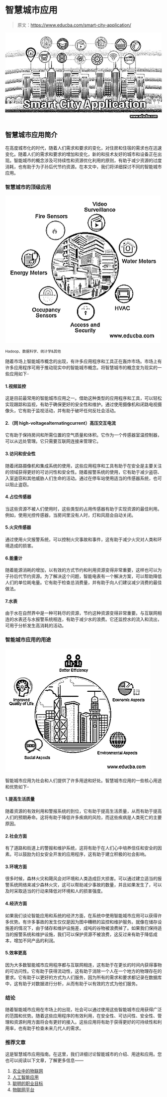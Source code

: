 # 智慧城市应用

> 原文：<https://www.educba.com/smart-city-application/>

![Smart City Application](img/544f64952053db63b988fcfb4911a156.png)



## 智慧城市应用简介

在高度城市化的时代，随着人们需求和要求的变化，对住房和住宿的需求也在迅速变化。随着人们的需求和要求的增加和变化，新的和技术友好的城市和设备正在出现。智能城市的概念涉及可持续性和资源优化利用的原则，有助于减少资源的过度消耗，也有助于为子孙后代节约资源。在本文中，我们将详细探讨不同的智能城市应用。

### 智慧城市的顶级应用

![Top 7 Smart City Applications](img/642c0d02069037035908e4802d55ff52.png)



<small>Hadoop、数据科学、统计学&其他</small>

随着市场上智能城市概念的出现，有许多应用程序和工具正在轰炸市场。市场上有许多应用程序可用于推动现实中的智能城市概念。将智慧城市的概念变为现实的一些应用如下-

#### 1.视频监控

这是目前最常用的智能城市应用之一。借助这种类型的应用程序和工具，可以轻松实现跟踪和监视，有助于确保更好的安全性和维护。通过使用摄像机和闭路电视摄像头，它有助于监视活动，并有助于破坏任何反社会活动。

#### 2.（同 high-voltagealternatingcurrent）高压交互电流

它有助于保持房间和所需位置的空气质量和体积。它作为一个传感器室温控制器，可以从远处管理。它只需要互联网连接来管理它。

#### 3.访问和安全性

随着闭路摄像机和集成系统的使用，这些应用程序和工具有助于在安全是主要关注的领域获得更好的可访问性和安全性。随着报警系统的使用，它有助于减少盗窃、入室盗窃和其他威胁人们生命的活动。通过在停车站使用适当的传感器系统，也可以阻止盗窃。

#### 4.占位传感器

当这些资源不被人们使用时，这些类型的占用传感器有助于实现资源的最佳利用。例如，使用光控传感器，当房间里没有人时，灯和风扇会自动关闭。

#### 5.火灾传感器

通过使用火灾报警系统，可以控制火灾事故和事件，这有助于减少火灾对人类和环境造成的损害。

#### 6.能量计

随着能源消耗的增加，以有效的方式节约和利用资源变得非常重要，这样也可以为子孙后代节约资源。为了解决这个问题，智能电表有一个解决方案，可以帮助降低人们的单位耗电量。它有助于检查总消费量，并有助于向人们建议减少消费的最佳做法。

#### 7.水表

由于水在自然界中是一种可耗尽的资源，节约这种资源变得非常重要。与互联网相连的水表还与水报警系统相连，有助于减少水的浪费。它还监控水的流入和流出，可用于分析发生高消耗的活动。

### 智能城市应用的用途

![Uses of Smart City Application](img/5216afd5fd5ff14566e564a4a182115d.png)



智能城市应用为社会和人们提供了许多用途和好处。智慧城市应用的一些核心用途和优势如下-

#### 1.提高生活质量

随着资源的有效利用和警报系统的到位，它有助于提高生活质量，从而有助于提高人们的预期寿命。这将有助于降低许多疾病的风险，而这些疾病是人类死亡的主要原因。

#### 2.社会方面

有了道路和街道上的警报和维护系统，这将有助于在人们心中培养信任和安全的因素。可以鼓励为妇女安全开发的应用程序，这有助于建立积极的社会影响。

#### 3.环境方面

很多时候，森林火灾和飓风会对环境和人类造成巨大损害。可以通过建立适当的报警系统网络来减少森林火灾，这可以帮助减少事故的数量，并且如果发生了，可以及时采取适当的行动来降低对环境和人的损害强度。

#### 4.经济方面

如果我们谈论智能应用和系统的经济方面，在系统中使用智能城市应用可以获得许多优势。有许多事故的发生仅仅是因为图中糟糕的监控和维护服务。就像在储存设施差的情况下，由于储存和维护设施差，成吨的谷物被浪费掉了。如果我们保持适当的报警系统和维护设施，我们可以保护资源不被浪费，这反过来有助于降低成本，增加不同产品的利润。

#### 5.效率更高

因为大多数智能城市应用程序都与互联网相连，这有助于在更长的时间内获得事物的可访问性。它有助于获得流动性，这有助于消除一个人在一个地方的物理存在的要求。它有助于以更好的方式为人们服务，因为所有的需求和要求都记录在数据库中，这有助于对数据进行分析，从而有助于以有效的方式为他们服务。

### 结论

随着智能城市应用在市场上的出现，社会可以通过使用这些智能城市应用获得广泛的范围和优势。随着这些应用程序的有效利用，在安全性、可访问性、安全性、管理和资源利用方面将会有更好的接入。这些应用将有助于获得更好的可持续性和利用率，也有助于检查未来几代人的需求。

### 推荐文章

这是智慧城市应用指南。在这里，我们详细讨论智能城市的介绍、用途和应用。您也可以阅读以下文章，了解更多信息——

1.  [农业中的物联网](https://www.educba.com/iot-in-agriculture/)
2.  [人工智能应用](https://www.educba.com/artificial-intelligence-applications/)
3.  [聪明的职业目标](https://www.educba.com/smart-career-goals/)
4.  [物联网平台](https://www.educba.com/iot-platform/)





